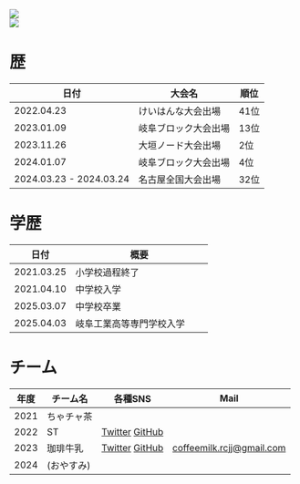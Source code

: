 [![](https://github-readme-stats.vercel.app/api?username=sora81dev&count_private=true&show_icons=true)](https://github.com/anuraghazra/github-readme-stats)  
[![](https://github-readme-stats.vercel.app/api/top-langs/?username=sora81dev&count_private=true&layout=compact)](https://github.com/anuraghazra/github-readme-stats)
# 歴

日付|大会名|順位
-|-|-
2022.04.23|けいはんな大会出場|41位  
2023.01.09|岐阜ブロック大会出場|13位  
2023.11.26|大垣ノード大会出場|2位  
2024.01.07|岐阜ブロック大会出場|4位  
2024.03.23 - 2024.03.24|名古屋全国大会出場|32位  

# 学歴
日付|概要
-|-
2021.03.25|小学校過程終了  
2021.04.10|中学校入学  
2025.03.07|中学校卒業
2025.04.03|岐阜工業高等専門学校入学　　

# チーム  

年度|チーム名|各種SNS|Mail
-|-|-|-
2021       | ちゃチャ茶 |
2022       | ST         |   [Twitter](https://twitter.com/ST_GifuRCJ)    [GitHub](https://github.com/ST-GifuRCJ)|  
2023       | 珈琲牛乳|[Twitter](https://twitter.com/CoffeeMilk_RCJ) [GitHub](https://github.com/CoffeeMilk-RCJ)|coffeemilk.rcjj@gmail.com
2024       | (おやすみ)|
